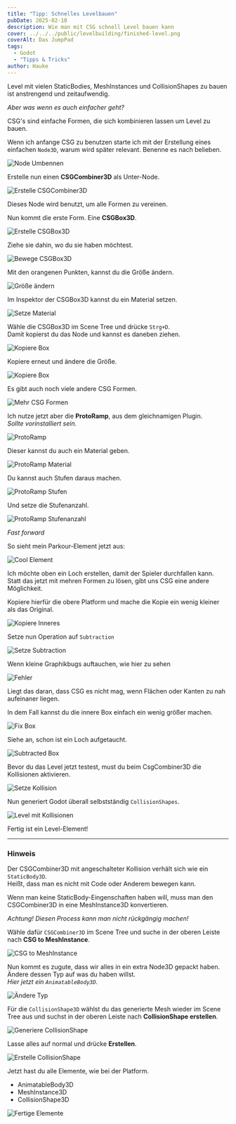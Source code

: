 ```yaml
---
title: "Tipp: Schnelles Levelbauen"
pubDate: 2025-02-10
description: Wie man mit CSG schnell Level bauen kann
cover: ../../../public/levelbuilding/finished-level.png
coverAlt: Das JumpPad
tags:
  - Godot
  - "Tipps & Tricks"
author: Hauke
---
```


Level mit vielen StaticBodies, MeshInstances und CollisionShapes zu
bauen ist anstrengend und zeitaufwendig.

_Aber was wenn es auch einfacher geht?_

CSG's sind einfache Formen, die sich kombinieren lassen um Level
zu bauen.

Wenn ich anfange CSG zu benutzen starte ich mit der Erstellung
eines einfachen `Node3D`, warum wird später relevant.
Benenne es nach belieben.

![Node Umbennen](/Godot-Parkour-Guides//levelbuilding/rename-node.png)

Erstelle nun einen **CSGCombiner3D** als Unter-Node.

![Erstelle CSGCombiner3D](/Godot-Parkour-Guides//levelbuilding/create-csg-c.png)

Dieses Node wird benutzt, um alle Formen
zu vereinen.

Nun kommt die erste Form. Eine **CSGBox3D**.

![Erstelle CSGBox3D](/Godot-Parkour-Guides//levelbuilding/create-csgbox.png)

Ziehe sie dahin, wo du sie haben möchtest.

![Bewege CSGBox3D](/Godot-Parkour-Guides//levelbuilding/move-box.png)

Mit den orangenen Punkten, kannst du die Größe ändern.

![Größe ändern](/Godot-Parkour-Guides//levelbuilding/resize-box.png)

Im Inspektor der CSGBox3D kannst du ein Material setzen.

![Setze Material](/Godot-Parkour-Guides//levelbuilding/set-material.png)

Wähle die CSGBox3D im Scene Tree und drücke `Strg+D`.  
Damit kopierst du das Node und kannst es daneben ziehen.

![Kopiere Box](/Godot-Parkour-Guides//levelbuilding/copy-box.png)

Kopiere erneut und ändere die Größe.

![Kopiere Box](/Godot-Parkour-Guides//levelbuilding/copy-larger-box.png)

Es gibt auch noch viele andere CSG Formen.

![Mehr CSG Formen](/Godot-Parkour-Guides//levelbuilding/more-csg-elements.png)

Ich nutze jetzt aber die **ProtoRamp**, aus dem gleichnamigen Plugin.  
_Sollte vorinstalliert sein._

![ProtoRamp](/Godot-Parkour-Guides//levelbuilding/proto-ramp.png)

Dieser kannst du auch ein Material geben.

![ProtoRamp Material](/Godot-Parkour-Guides//levelbuilding/pr-material.png)

Du kannst auch Stufen daraus machen.

![ProtoRamp Stufen](/Godot-Parkour-Guides//levelbuilding/pr-stairs.png)

Und setze die Stufenanzahl.

![ProtoRamp Stufenanzahl](/Godot-Parkour-Guides//levelbuilding/pr-set-stairs.png)

_Fast forward_

So sieht mein Parkour-Element jetzt aus:

![Cool Element](/Godot-Parkour-Guides//levelbuilding/cool-levl.png)

Ich möchte oben ein Loch erstellen, damit der Spieler
durchfallen kann.  
Statt das jetzt mit mehren Formen zu lösen, gibt uns
CSG eine andere Möglichkeit.

Kopiere hierfür die obere Platform und mache die Kopie ein
wenig kleiner als das Original.

![Kopiere Inneres](/Godot-Parkour-Guides//levelbuilding/copy-inner.png)

Setze nun Operation auf `Subtraction`

![Setze Subtraction](/Godot-Parkour-Guides//levelbuilding/set-subtract.png)

Wenn kleine Graphikbugs auftauchen, wie hier zu sehen

![Fehler](/Godot-Parkour-Guides//levelbuilding/issue.png)

Liegt das daran, dass CSG es nicht mag, wenn
Flächen oder Kanten zu nah aufeinaner liegen.

In dem Fall kannst du die innere Box einfach ein wenig größer machen.

![Fix Box](/Godot-Parkour-Guides//levelbuilding/fix-issues2.png)

Siehe an, schon ist ein Loch aufgetaucht.

![Subtracted Box](/Godot-Parkour-Guides//levelbuilding/subtracted-box2.png)

Bevor du das Level jetzt testest, must du beim
CsgCombiner3D die Kollisionen aktivieren.

![Setze Kollision](/Godot-Parkour-Guides//levelbuilding/set-collision.png)

Nun generiert Godot überall selbstständig `CollisionShapes`.

![Level mit Kollisionen](/Godot-Parkour-Guides//levelbuilding/level2.png)

Fertig ist ein Level-Element!

---

### Hinweis

Der CSGCombiner3D mit angeschalteter Kollision verhält sich wie
ein `StaticBody3D`.  
Heißt, dass man es nicht mit Code oder Anderem bewegen kann.

Wenn man keine StaticBody-Eingenschaften haben will,
muss man den CSGCombiner3D in eine MeshInstance3D konvertieren.

_Achtung! Diesen Process kann man nicht rückgängig machen!_

Wähle dafür `CSGCombiner3D` im Scene Tree und suche in der
oberen Leiste nach **CSG to MeshInstance**.

![CSG to MeshInstance](/Godot-Parkour-Guides//levelbuilding/convert-csg.png)

Nun kommt es zugute, dass wir alles in ein extra Node3D gepackt haben.
Ändere dessen Typ auf was du haben willst.  
_Hier jetzt ein `AnimatableBody3D`_.

![Ändere Typ](/Godot-Parkour-Guides//levelbuilding/make-body.png)

Für die `CollisionShape3D` wählst du das generierte Mesh
wieder im Scene Tree aus und
suchst in der oberen Leiste nach **CollisionShape erstellen**.

![Generiere CollisionShape](/Godot-Parkour-Guides//levelbuilding/generate-cs.png)

Lasse alles auf normal und drücke **Erstellen**.

![Erstelle CollisionShape](/Godot-Parkour-Guides//levelbuilding/generate-cs2.png)

Jetzt hast du alle Elemente, wie bei der Platform.

- AnimatableBody3D
- MeshInstance3D
- CollisionShape3D

![Fertige Elemente](/Godot-Parkour-Guides//levelbuilding/finished-body.png)
